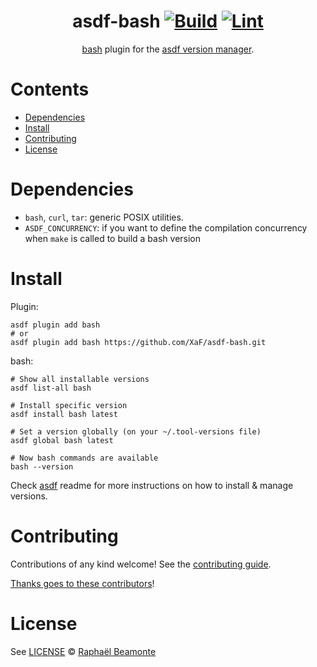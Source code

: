 <div align="center">

# asdf-bash [![Build](https://github.com/XaF/asdf-bash/actions/workflows/build.yml/badge.svg)](https://github.com/XaF/asdf-bash/actions/workflows/build.yml) [![Lint](https://github.com/XaF/asdf-bash/actions/workflows/lint.yml/badge.svg)](https://github.com/XaF/asdf-bash/actions/workflows/lint.yml)

[bash](https://www.gnu.org/software/bash/manual/) plugin for the [asdf version manager](https://asdf-vm.com).

</div>

# Contents

- [Dependencies](#dependencies)
- [Install](#install)
- [Contributing](#contributing)
- [License](#license)

# Dependencies

- `bash`, `curl`, `tar`: generic POSIX utilities.
- `ASDF_CONCURRENCY`: if you want to define the compilation concurrency when `make` is called to build a bash version

# Install

Plugin:

```shell
asdf plugin add bash
# or
asdf plugin add bash https://github.com/XaF/asdf-bash.git
```

bash:

```shell
# Show all installable versions
asdf list-all bash

# Install specific version
asdf install bash latest

# Set a version globally (on your ~/.tool-versions file)
asdf global bash latest

# Now bash commands are available
bash --version
```

Check [asdf](https://github.com/asdf-vm/asdf) readme for more instructions on how to
install & manage versions.

# Contributing

Contributions of any kind welcome! See the [contributing guide](contributing.md).

[Thanks goes to these contributors](https://github.com/XaF/asdf-bash/graphs/contributors)!

# License

See [LICENSE](LICENSE) © [Raphaël Beamonte](https://github.com/XaF/)
